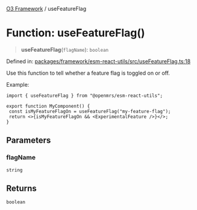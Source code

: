 [O3 Framework](../API.md) / useFeatureFlag

# Function: useFeatureFlag()

> **useFeatureFlag**(`flagName`): `boolean`

Defined in: [packages/framework/esm-react-utils/src/useFeatureFlag.ts:18](https://github.com/openmrs/openmrs-esm-core/blob/18d2874f03a33a6ab8295af0e87ac97fdd150718/packages/framework/esm-react-utils/src/useFeatureFlag.ts#L18)

Use this function to tell whether a feature flag is toggled on or off.

Example:

```tsx
import { useFeatureFlag } from "@openmrs/esm-react-utils";

export function MyComponent() {
 const isMyFeatureFlagOn = useFeatureFlag("my-feature-flag");
 return <>{isMyFeatureFlagOn && <ExperimentalFeature />}</>;
}
```

## Parameters

### flagName

`string`

## Returns

`boolean`

